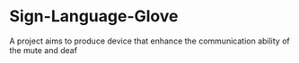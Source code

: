 # Sign-Language-Glove
A project aims to produce device that enhance the communication ability of the mute and deaf

